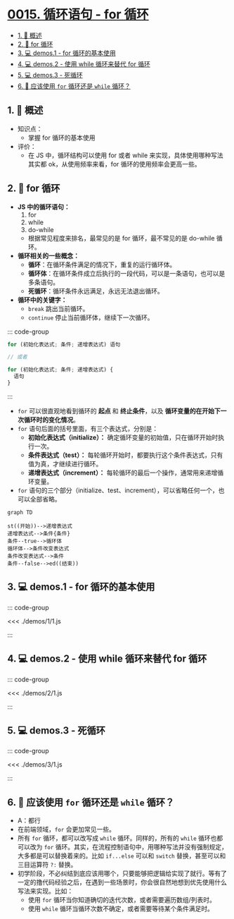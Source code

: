 # [0015. 循环语句 - for 循环](https://github.com/Tdahuyou/TNotes.html-css-js/tree/main/notes/0015.%20%E5%BE%AA%E7%8E%AF%E8%AF%AD%E5%8F%A5%20-%20for%20%E5%BE%AA%E7%8E%AF)

<!-- region:toc -->

- [1. 📝 概述](#1--概述)
- [2. 📒 for 循环](#2--for-循环)
- [3. 💻 demos.1 - for 循环的基本使用](#3--demos1---for-循环的基本使用)
- [4. 💻 demos.2 - 使用 while 循环来替代 for 循环](#4--demos2---使用-while-循环来替代-for-循环)
- [5. 💻 demos.3 - 死循环](#5--demos3---死循环)
- [6. 🤔 应该使用 `for` 循环还是 `while` 循环？](#6--应该使用-for-循环还是-while-循环)

<!-- endregion:toc -->

## 1. 📝 概述

- 知识点：
  - 掌握 for 循环的基本使用
- 评价：
  - 在 JS 中，循环结构可以使用 for 或者 while 来实现，具体使用哪种写法其实都 ok，从使用频率来看，for 循环的使用频率会更高一些。

## 2. 📒 for 循环

- **JS 中的循环语句：**
  1. for
  2. while
  3. do-while
  - 根据常见程度来排名，最常见的是 for 循环，最不常见的是 do-while 循环。
- **循环相关的一些概念：**
  - **循环**：在循环条件满足的情况下，重复的运行循环体。
  - **循环体**：在循环条件成立后执行的一段代码，可以是一条语句，也可以是多条语句。
  - **死循环**：循环条件永远满足，永远无法退出循环。
- **循环中的关键字：**
  - `break` 跳出当前循环。
  - `continue` 停止当前循环体，继续下一次循环。

::: code-group

```javascript [for 循环基本结构]
for (初始化表达式; 条件; 递增表达式) 语句

// 或者

for (初始化表达式; 条件; 递增表达式) {
  语句
}
```

:::

- `for` 可以很直观地看到循环的 **起点** 和 **终止条件**，以及 **循环变量的在开始下一次循环时的变化情况**。
- `for` 语句后面的括号里面，有三个表达式，分别是：
  - **初始化表达式（initialize）：** 确定循环变量的初始值，只在循环开始时执行一次。
  - **条件表达式（test）：** 每轮循环开始时，都要执行这个条件表达式，只有值为真，才继续进行循环。
  - **递增表达式（increment）：** 每轮循环的最后一个操作，通常用来递增循环变量。
- `for` 语句的三个部分（initialize、test、increment），可以省略任何一个，也可以全部省略。

```mermaid
graph TD

st((开始))-->递增表达式
递增表达式-->条件{条件}
条件--true-->循环体
循环体-->条件改变表达式
条件改变表达式-->条件
条件--false-->ed((结束))
```

## 3. 💻 demos.1 - for 循环的基本使用

::: code-group

<<< ./demos/1/1.js

:::

## 4. 💻 demos.2 - 使用 while 循环来替代 for 循环

::: code-group

<<< ./demos/2/1.js

:::

## 5. 💻 demos.3 - 死循环

::: code-group

<<< ./demos/3/1.js

:::

## 6. 🤔 应该使用 `for` 循环还是 `while` 循环？

- A：都行
- 在前端领域，`for` 会更加常见一些。
- 所有 `for` 循环，都可以改写成 `while` 循环。同样的，所有的 `while` 循环也都可以改为 `for` 循环。其实，在流程控制语句中，用哪种写法并没有强制规定，大多都是可以替换着来的。比如 `if...else` 可以和 `switch` 替换，甚至可以和三目运算符 `?:` 替换。
- 初学阶段，不必纠结到底应该用哪个，只要能够把逻辑给实现了就行。等有了一定的撸代码经验之后，在遇到一些场景时，你会很自然地想到优先使用什么写法来实现。比如：
  - 使用 `for` 循环当你知道确切的迭代次数，或者需要遍历数组/列表时。
  - 使用 `while` 循环当循环次数不确定，或者需要等待某个条件满足时。
